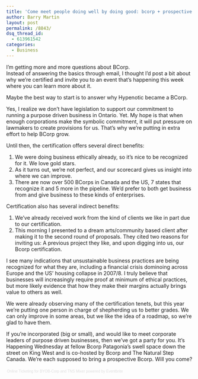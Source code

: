 ```yaml
---
title: 'Come meet people doing well by doing good: bcorp + prospective bcorp mixer'
author: Barry Martin
layout: post
permalink: /8843/
dsq_thread_id:
  - 613961542
categories:
  - Business
---
```

I&#8217;m getting more and more questions about BCorp.  
Instead of answering the basics through email, I thought I&#8217;d post a bit about why we&#8217;re certified and invite you to an event that&#8217;s happening this week where you can learn more about it.

Maybe the best way to start is to answer why Hypenotic became a BCorp.

Yes, I realize we don&#8217;t have legislation to support our commitment to running a purpose driven business in Ontario. Yet. My hope is that when enough corporations make the symbolic commitment, it will put pressure on lawmakers to create provisions for us. That&#8217;s why we&#8217;re putting in extra effort to help BCorp grow.

Until then, the certification offers several direct benefits:

1.  We were doing business ethically already, so it&#8217;s nice to be recognized for it. We love gold stars.
2.  As it turns out, we&#8217;re not perfect, and our scorecard gives us insight into where we can improve.
3.  There are now over 500 BCorps in Canada and the US, 7 states that recognize it and 5 more in the pipeline. We&#8217;d prefer to both get business from and give business to these kinds of enterprises.

Certification also has several indirect benefits:

1.  We&#8217;ve already received work from the kind of clients we like in part due to our certification.
2.  This morning I presented to a dream arts/community based client after making it to the second round of proposals. They cited two reasons for inviting us: A previous project they like, and upon digging into us, our Bcorp certification.

I see many indications that unsustainable business practices are being recognized for what they are, including a financial crisis dominoing across Europe and the US&#8217; housing collapse in 2007/8. I truly believe that businesses will increasingly require proof at minimum of ethical practices, but more likely evidence that how they make their margins actually brings value to others as well.

We were already observing many of the certification tenets, but this year we&#8217;re putting one person in charge of shepherding us to better grades. We can only improve in some areas, but we like the idea of a roadmap, so we&#8217;re glad to have them.

If you&#8217;re incorporated (big or small), and would like to meet corporate leaders of purpose driven businesses, then we&#8217;ve got a party for you. It&#8217;s Happening Wednesday at fellow Bcorp Patagonia&#8217;s swell space down the street on King West and is co-hosted by Bcorp and The Natural Step Canada. We&#8217;re each supposed to bring a prospective Bcorp. Will you come?

<div style="width: 100%; text-align: left;">
  </p> <div style="font-family: Helvetica, Arial; font-size: 10px; padding: 5px 0 5px; margin: 2px; width: 100%; text-align: left;">
    <a style="color: #ddd; text-decoration: none;" href="http://www.eventbrite.ca/r/etckt" target="_blank">Online Ticketing</a><span style="color: #ddd;"> for </span><a style="color: #ddd; text-decoration: none;" href="http://bcorpandtns.eventbrite.ca?ref=etckt" target="_blank">BYOB-Corp and TNS Mixer</a><span style="color: #ddd;"> powered by </span><a style="color: #ddd; text-decoration: none;" href="http://www.eventbrite.ca?ref=etckt" target="_blank">Eventbrite</a>
  </div>
</div>